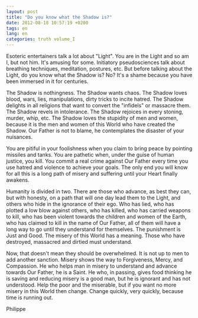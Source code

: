 ```yaml
---
layout: post
title: "Do you know what the Shadow is?"
date: 2012-08-18 10:57:19 +0200
tags: en
lang: en
categories: truth volume_I
---
```

Esoteric entertainers talk a lot about "Light". You are in the Light and so am I, but not him. It's amusing for some. Initiatory pseudosciences talk about breathing techniques, meditation, postures, etc. But before talking about the Light, do you know what the Shadow is? No? It's a shame because you have been immersed in it for centuries.

The Shadow is nothingness. The Shadow wants chaos. The Shadow loves blood, wars, lies, manipulations, dirty tricks to incite hatred. The Shadow delights in all religions that want to convert the "infidels" or massacre them. The Shadow revels in intolerance. The Shadow rejoices in every stoning, murder, whip, etc. The Shadow loves the stupidity of men and women, because it is the men and women of this World who have created the Shadow. Our Father is not to blame, he contemplates the disaster of your nuisances.

You are pitiful in your foolishness when you claim to bring peace by pointing missiles and tanks. You are pathetic when, under the guise of human justice, you kill. You commit a real crime against Our Father every time you use hatred and violence to achieve your goals. The only end you will know for all this is a long path of misery and suffering until your Heart finally awakens.

Humanity is divided in two. There are those who advance, as best they can, but with honesty, on a path that will one day lead them to the Light, and others who hide in the ignorance of their ego.
Who has lied, who has plotted a low blow against others, who has killed, who has carried weapons to kill, who has been violent towards the children and women of the Earth, who has claimed to kill in the name of Our Father, all of them will have a long way to go until they understand for themselves. The punishment is Just and Good. The misery of this World has a meaning. Those who have destroyed, massacred and dirtied must understand.

Now, that doesn't mean they should be overwhelmed. It is not up to men to add another sanction. Misery shows the way to Forgiveness, Mercy, and Compassion. He who helps man in misery to understand and advance towards Our Father, he is a Saint. He who, in passing, gives food thinking he is saving and reducing misery is a good man, but he is ignorant and has not understood. Help the poor and the miserable, but if you want no more misery in this World then change. Change quickly, very quickly, because time is running out.

Philippe

<!-- 
This work is licensed under a Creative Commons Attribution-NonCommercial 4.0 International License.
-->